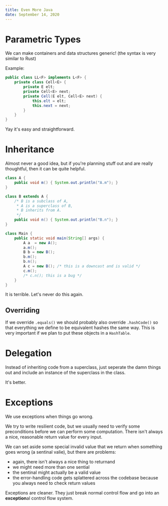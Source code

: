 ```yaml
---
title: Even More Java
date: September 14, 2020
---
```


# Parametric Types

We can make containers and data structures generic! (the syntax is very similar to Rust)

Example:

```Java
public class LL<F> implements L<F> {
    private class Cell<E> {
        private E elt;
        private Cell<E> next;
        private Cell(E elt, Cell<E> next) {
            this.elt = elt;
            this.next = next;
        }
    }
}
```

Yay it's easy and straightforward.

# Inheritance 

Almost never a good idea, but if you're planning stuff out and are really thoughtful, then it can be quite helpful.

```Java
class A {
    public void m() { System.out.println("A.m"); }
}

class B extends A {
    /* B is a subclass of A,
     * A is a superclass of B,
     * B inherits from A.
     */
    public void n() { System.out.println("B.n"); }
}

class Main {
    public static void main(String[] args) {
        A a  = new A();
        a.m();
        B b = new B();
        b.m();
        b.n();
        A c = new B(); /* this is a downcast and is valid */
        c.m();
        /* c.n(); this is a bug */
    }
}
```

It is terrible. Let's never do this again.

## Overriding

If we override `.equals()` we should probably also override `.hashCode()` so that everything we define to be equivalent hashes the same way. This is very important if we plan to put these objects in a `HashTable`.

# Delegation

Instead of inheriting code from a superclass, just seperate the damn things out and include an instance of the superclass in the class.

It's better.

# Exceptions

We use exceptions when things go wrong.

We try to write resilient code, but we usually need to verify some preconditions before we can perform some computation. There isn't always a nice, reasonable return value for every input.

We can set aside some special invalid value that we return when something goes wrong (a sentinal valie), but there are problems:
* again, there isn't always a nice thing to returnand 
* we might need more than one sential
* the sentinal might actually be a valid value
* the error-handling code gets splattered across the codebase because you always need to check return values

Exceptions are cleaner. They just break normal control flow and go into an **exception**al control flow system.
